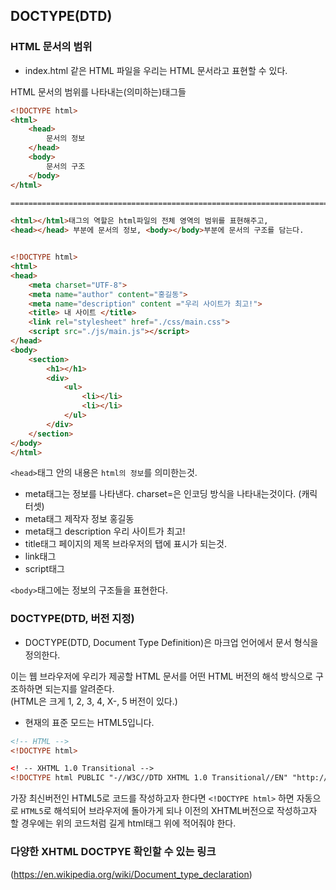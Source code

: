 ## DOCTYPE(DTD)

### HTML 문서의 범위
- index.html 같은 HTML 파일을 우리는 HTML 문서라고 표현할 수 있다.

HTML 문서의 범위를 나타내는(의미하는)태그들
```html
<!DOCTYPE html>
<html>
	<head>
		문서의 정보
	</head>
	<body>
		문서의 구조
	</body>
</html>

=================================================================================================================

<html></html>태그의 역할은 html파일의 전체 영역의 범위를 표현해주고,
<head></head> 부분에 문서의 정보, <body></body>부분에 문서의 구조를 담는다.


<!DOCTYPE html>
<html>
<head>
	<meta charset="UTF-8">
	<meta name="author" content="홍길동">
	<meta name="description" content ="우리 사이트가 최고!">
	<title> 내 사이트 </title>
	<link rel="stylesheet" href="./css/main.css">
	<script src="./js/main.js"></script>
</head>
<body>
	<section>
		<h1></h1>
		<div>
			<ul>
				<li></li>
				<li></li>
			</ul>
		</div>
	</section>
</body>
</html>
```

```<head>```태그 안의 내용은 ```html의 정보```를 의미한는것.
- meta태그는 정보를 나타낸다. charset=은 인코딩 방식을 나타내는것이다. (캐릭터셋)
- meta태그 제작자 정보 홍길동 
- meta태그 description  우리 사이트가 최고!
- title태그 페이지의 제목 브라우저의 탭에 표시가 되는것.
- link태그 
- script태그

```<body>```태그에는 정보의 구조들을 표현한다.
	

### DOCTYPE(DTD, 버전 지정)
- DOCTYPE(DTD, Document Type Definition)은 마크업 언어에서 문서 형식을 정의한다.

이는 웹 브라우저에 우리가 제공할 HTML 문서를 어떤 HTML 버전의 해석 방식으로 구조하하면 되는지를 알려준다.<br>
(HTML은 크게 1, 2, 3, 4, X-, 5 버전이 있다.)

- 현재의 표준 모드는 HTML5입니다.

```html
<!-- HTML -->
<!DOCTYPE html>

<! -- XHTML 1.0 Transitional -->
<!DOCTYPE html PUBLIC "-//W3C//DTD XHTML 1.0 Transitional//EN" "http://www.w3.org/TR/xhtml1/DTD/xhtml1-transitional.dtd">
```

가장 최신버전인 HTML5로 코드를 작성하고자 한다면 ```<!DOCTYPE html>``` 하면 자동으로 ```HTML5```로 해석되어 브라우저에 돌아가게 되나 이전의 XHTML버전으로 작성하고자 할 경우에는 위의 코드처럼 길게 html태그 위에 적어줘야 한다.

### 다양한 XHTML DOCTPYE 확인할 수 있는 링크

(https://en.wikipedia.org/wiki/Document_type_declaration)

